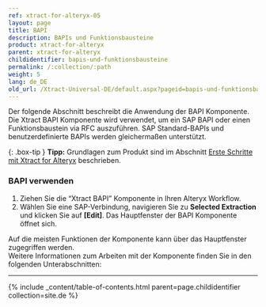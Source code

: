 ```yaml
---
ref: xtract-for-alteryx-05
layout: page
title: BAPI
description: BAPIs und Funktionsbausteine
product: xtract-for-alteryx
parent: xtract-for-alteryx
childidentifier: bapis-und-funktionsbausteine
permalink: /:collection/:path
weight: 5
lang: de_DE
old_url: /Xtract-Universal-DE/default.aspx?pageid=bapis-und-funktionsbausteine
---
```

Der folgende Abschnitt beschreibt die Anwendung der BAPI Komponente. <br>
Die Xtract BAPI Komponente wird verwendet, um ein SAP BAPI oder einen Funktionsbaustein via RFC auszuführen.
SAP Standard-BAPIs und benutzerdefinierte BAPIs werden gleichermaßen unterstützt.

{: .box-tip }
**Tipp:** Grundlagen zum Produkt sind im Abschnitt [Erste Schritte mit Xtract for Alteryx](./erste-schritte) beschrieben.

### BAPI verwenden
1.	Ziehen Sie die “Xtract BAPI” Komponente in Ihren Alteryx Workflow.
2.	Wählen Sie eine SAP-Verbindung, navigieren Sie zu **Selected Extraction** und klicken Sie auf **[Edit]**. Das Hauptfenster der BAPI Komponente öffnet sich.

Auf die meisten Funktionen der Komponente kann über das Hauptfenster zugegriffen werden.<br>
Weitere Informationen zum Arbeiten mit der Komponente finden Sie in den folgenden Unterabschnitten:

*****
{% include _content/table-of-contents.html parent=page.childidentifier collection=site.de %}